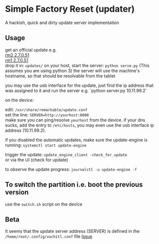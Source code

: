 # Simple Factory Reset (updater)
A hackish, quick and dirty update server implementation

## Usage
get an official update e.g.   
[rm2 2.7.0.51](https://eu-central-1.linodeobjects.com:443/remarkable-2/build/reMarkable%20Device%20Beta/RM110/2.7.0.51/2.7.0.51_reMarkable2.signed)  
[rm1 2.7.0.51](https://eu-central-1.linodeobjects.com:443/remarkable-2/build/reMarkable%20Device%20Beta/RM110/2.7.0.51/2.7.0.51_reMarkable.signed)  
drop it in:
`updates/`
on your host, start the server: `python serve.py` (This assumes you are using python 3)
the server will use the machine's hostname, so that should be resolvable from the tablet

you may use the usb interface for the update, just find the ip address that was assigned to it and run the server e.g.  `python server.py 10.11.99.2'

on the device:

edit: `/usr/share/remarkable/update.conf`  
set the line: `SERVER=http://yourhost:8000`  
make sure you can ping/resolve `yourhost` from the device. 
if your dns sucks, add the entry to `/etc/hosts`, you may even use the usb interface ip address (10.11.99.2).

if you disabled the automatic updates, make sure the update-engine is running: `systemctl start update-engine`

trigger the update: `update_engine_client -check_for_update`  
or via the UI (check for update)

to observe the update progress: `journalctl -u update-engine -f`  


## To switch the partition i.e. boot the previous version
use the `switch.sh` script on the device

## Beta
It seems that the update server address (SERVER) is defined in the `/home/root/.config/xochitl.conf` file [Issue](https://github.com/ddvk/remarkable-update/issues/7)

